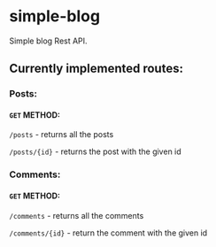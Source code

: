 # simple-blog
Simple blog Rest API. 

## Currently implemented routes:

### Posts:
#### `GET` METHOD:

`/posts` - returns all the posts

`/posts/{id}` - returns the post with the given id


### Comments:
#### `GET` METHOD:

`/comments` - returns all the comments

`/comments/{id}` - return the comment with the given id